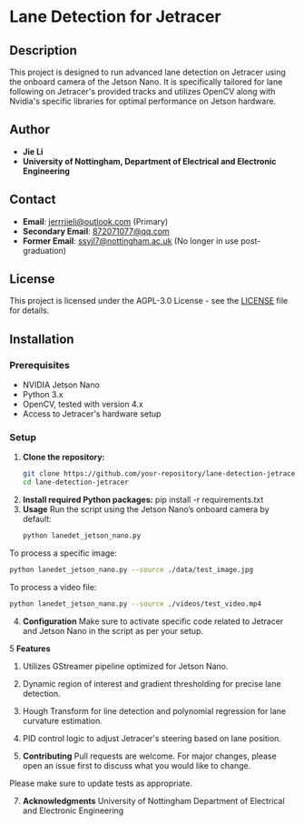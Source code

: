 # Lane Detection for Jetracer

## Description
This project is designed to run advanced lane detection on Jetracer using the onboard camera of the Jetson Nano. It is specifically tailored for lane following on Jetracer's provided tracks and utilizes OpenCV along with Nvidia's specific libraries for optimal performance on Jetson hardware.

## Author
- **Jie Li**
- **University of Nottingham, Department of Electrical and Electronic Engineering**

## Contact
- **Email**: jerrrjieli@outlook.com (Primary)
- **Secondary Email**: 872071077@qq.com
- **Former Email**: ssyjl7@nottingham.ac.uk (No longer in use post-graduation)

## License
This project is licensed under the AGPL-3.0 License - see the [LICENSE](LICENSE) file for details.

## Installation

### Prerequisites
- NVIDIA Jetson Nano
- Python 3.x
- OpenCV, tested with version 4.x
- Access to Jetracer's hardware setup

### Setup
1. **Clone the repository:**
   ```bash
   git clone https://github.com/your-repository/lane-detection-jetracer.git
   cd lane-detection-jetracer
2. **Install required Python packages:**
pip install -r requirements.txt
3. **Usage**
Run the script using the Jetson Nano’s onboard camera by default:
   ```bash
   python lanedet_jetson_nano.py
   ```
To process a specific image:
   ```bash
   python lanedet_jetson_nano.py --source ./data/test_image.jpg
   ```
To process a video file:
   ```bash
   python lanedet_jetson_nano.py --source ./videos/test_video.mp4
   ```
4. **Configuration**
Make sure to activate specific code related to Jetracer and Jetson Nano in the script as per your setup.

5 **Features**
1. Utilizes GStreamer pipeline optimized for Jetson Nano.
2. Dynamic region of interest and gradient thresholding for precise lane detection.
3. Hough Transform for line detection and polynomial regression for lane curvature estimation.
4. PID control logic to adjust Jetracer's steering based on lane position.

6. **Contributing**
Pull requests are welcome. For major changes, please open an issue first to discuss what you would like to change.

Please make sure to update tests as appropriate.

7. **Acknowledgments**
University of Nottingham
Department of Electrical and Electronic Engineering
